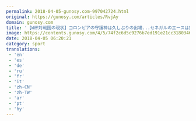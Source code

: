 ```yaml
---
permalink: 2018-04-05-gunosy.com-997042724.html
original: https://gunosy.com/articles/RvjAy
domain: gunosy.com
title: '【W杯対戦国の現状】コロンビアの守護神は久しぶりの出場...セネガルのエースは好調ぶりをアピール（サッカーキング） - グノシー'
image: https://contents.gunosy.com/4/5/74f2c6d5c9276b7ed191e21cc3180346_content.jpg
date: 2018-04-05 06:20:21
category: sport
translations: 
 - 'en'
 - 'es'
 - 'de'
 - 'ru'
 - 'fr'
 - 'it'
 - 'zh-CN'
 - 'zh-TW'
 - 'ar'
 - 'pt'
 - 'hy'
---
```


